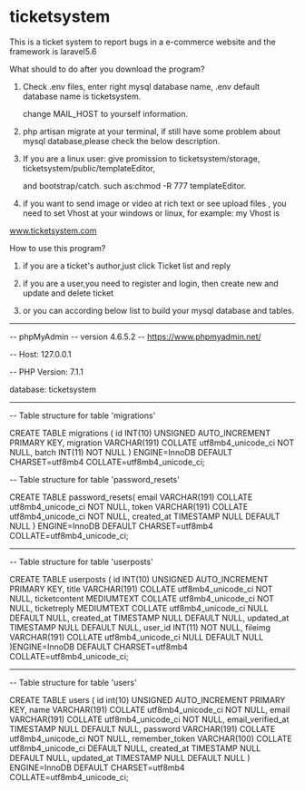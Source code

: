 # ticketsystem
This is a ticket system to report bugs in a e-commerce website and the framework is laravel5.6

What should to do after you download the program?  


1. Check .env files, enter right mysql database name, .env default database name is ticketsystem.

    change MAIL_HOST to yourself information.


2. php artisan migrate at your terminal, if still have some problem about mysql database,please check the below description.
  

3.  If you are a linux user: give promission to ticketsystem/storage, ticketsystem/public/templateEditor,

    and bootstrap/catch.     such as:chmod -R 777 templateEditor.


4. if you want to send image or video at rich text or see upload files , you need to set  Vhost at your windows or linux, for example: my Vhost is 

www.ticketsystem.com


How to use this program?

1. if you are a ticket's author,just click Ticket list and reply 

2. if you are a user,you need to register and login, then create new  and update and delete ticket 

3. or you can according below list to build your mysql database and tables.




---------------------------------------------------------------------------
 

-- phpMyAdmin
-- version 4.6.5.2
-- https://www.phpmyadmin.net/

-- Host: 127.0.0.1

-- PHP Version: 7.1.1

database: ticketsystem


-- --------------------------------------------------------


-- Table structure for table 'migrations'


CREATE TABLE migrations (
  id INT(10) UNSIGNED AUTO_INCREMENT PRIMARY KEY,
  migration VARCHAR(191) COLLATE utf8mb4_unicode_ci NOT NULL,
  batch INT(11) NOT NULL
) ENGINE=InnoDB DEFAULT CHARSET=utf8mb4 COLLATE=utf8mb4_unicode_ci;




-- Table structure for table 'password_resets'


CREATE TABLE password_resets(
  email VARCHAR(191) COLLATE utf8mb4_unicode_ci NOT NULL,
  token VARCHAR(191) COLLATE utf8mb4_unicode_ci NOT NULL,
  created_at TIMESTAMP NULL DEFAULT NULL
) ENGINE=InnoDB DEFAULT CHARSET=utf8mb4 COLLATE=utf8mb4_unicode_ci;

-- --------------------------------------------------------


-- Table structure for table 'userposts'


CREATE TABLE userposts (
 id  INT(10) UNSIGNED AUTO_INCREMENT PRIMARY KEY,
 title VARCHAR(191) COLLATE utf8mb4_unicode_ci NOT NULL,
 ticketcontent MEDIUMTEXT COLLATE utf8mb4_unicode_ci NOT NULL,
 ticketreply MEDIUMTEXT COLLATE utf8mb4_unicode_ci NULL DEFAULT NULL,
 created_at TIMESTAMP NULL DEFAULT NULL,
 updated_at TIMESTAMP NULL DEFAULT NULL,
 user_id INT(11) NOT NULL,
 fileimg VARCHAR(191) COLLATE utf8mb4_unicode_ci NULL DEFAULT NULL
)ENGINE=InnoDB DEFAULT CHARSET=utf8mb4 COLLATE=utf8mb4_unicode_ci;

-- --------------------------------------------------------


-- Table structure for table 'users'


CREATE TABLE users (
  id int(10) UNSIGNED AUTO_INCREMENT PRIMARY KEY,
  name VARCHAR(191) COLLATE utf8mb4_unicode_ci NOT NULL,
  email VARCHAR(191) COLLATE utf8mb4_unicode_ci NOT NULL,
  email_verified_at TIMESTAMP NULL DEFAULT NULL,
  password VARCHAR(191) COLLATE utf8mb4_unicode_ci NOT NULL,
  remember_token VARCHAR(100) COLLATE utf8mb4_unicode_ci DEFAULT NULL,
  created_at TIMESTAMP NULL DEFAULT NULL,
  updated_at TIMESTAMP NULL DEFAULT NULL
) ENGINE=InnoDB DEFAULT CHARSET=utf8mb4 COLLATE=utf8mb4_unicode_ci;


